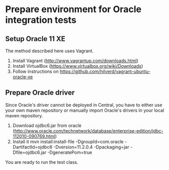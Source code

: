 # Prepare environment for Oracle integration tests

## Setup Oracle 11 XE
The method described here uses Vagrant.

1. Install Vagrant (http://www.vagrantup.com/downloads.html)
2. Install VirtualBox (https://www.virtualbox.org/wiki/Downloads)
3. Follow instructions on https://github.com/hilverd/vagrant-ubuntu-oracle-xe

## Prepare Oracle driver
Since Oracle's driver cannot be deployed in Central, you have to either use your own maven repository or manually import
Oracle's drivers in your local maven repository.

1. Download ojdbc6.jar from oracle (http://www.oracle.com/technetwork/database/enterprise-edition/jdbc-112010-090769.html)
2. Install it mvn install:install-file -DgroupId=com.oracle -DartifactId=ojdbc6 -Dversion=11.2.0.4 -Dpackaging=jar -Dfile=ojdbc6.jar -DgeneratePom=true

You are ready to run the test class.